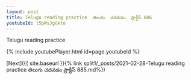 ```yaml
---
layout: post
title: Telugu reading practice  తెలుగు  చదవడం  ప్రాక్టీస్ 886
youtubeId: t5pWsJgGkto
---
```

 
 
Telugu reading practice
 
 
 
 
 


{% include youtubePlayer.html id=page.youtubeId %}
 
[Next]({{ site.baseurl }}{% link  split1/_posts/2021-02-28-Telugu reading practice  తెలుగు  చదవడం  ప్రాక్టీస్ 885.md%})
 

